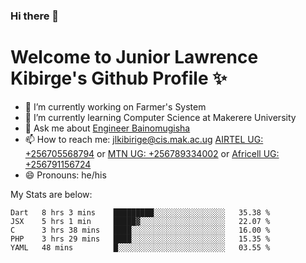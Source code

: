### Hi there 👋 
# Welcome to Junior Lawrence Kibirge's Github Profile ✨
 
<!--
**juniorkibirige/juniorkibirige** is a ✨ _special_ ✨ repository because its `README.md` (this file) appears on your GitHub profile.

Here are some ideas to get you started:

- 🔭 I’m currently working on ...
- 🌱 I’m currently learning ...
- 👯 I’m looking to collaborate on ...
- 🤔 I’m looking for help with ...
- 💬 Ask me about ...
- 📫 How to reach me: ...
- 😄 Pronouns: ...
- ⚡ Fun fact: ...
-->
- 🔭 I’m currently working on Farmer's System
- 🌱 I’m currently learning Computer Science at Makerere University
- 💬 Ask me about [Engineer Bainomugisha](mailto:baino@mak.ac.ug)
- 📫 How to reach me: [jlkibirige@cis.mak.ac.ug](mailto:jlkibirige@cis.mak.ac.ug) [AIRTEL UG: +256705568794](url=tel:+256705568794) or [MTN UG: +256789334002](tel:+256789334002) or [Africell UG: +256791156724](tel:+256791156724)
- 😄 Pronouns: he/his

My Stats are below:

<!--START_SECTION:waka-->
```text
Dart   8 hrs 3 mins    █████████░░░░░░░░░░░░░░░░   35.38 % 
JSX    5 hrs 1 min     █████▓░░░░░░░░░░░░░░░░░░░   22.07 % 
C      3 hrs 38 mins   ████░░░░░░░░░░░░░░░░░░░░░   16.00 % 
PHP    3 hrs 29 mins   ████░░░░░░░░░░░░░░░░░░░░░   15.35 % 
YAML   48 mins         █░░░░░░░░░░░░░░░░░░░░░░░░   03.55 % 
```
<!--END_SECTION:waka-->
